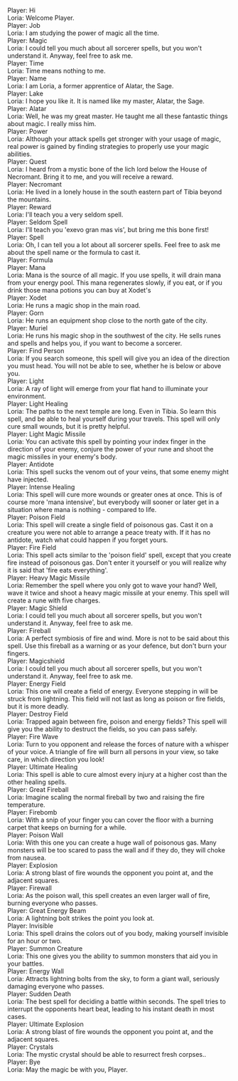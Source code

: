 Player: Hi  
Loria: Welcome Player.  
Player: Job  
Loria: I am studying the power of magic all the time.  
Player: Magic  
Loria: I could tell you much about all sorcerer spells, but you won't understand it. Anyway, feel free to ask me.  
Player: Time  
Loria: Time means nothing to me.  
Player: Name  
Loria: I am Loria, a former apprentice of Alatar, the Sage.  
Player: Lake  
Loria: I hope you like it. It is named like my master, Alatar, the Sage.  
Player: Alatar  
Loria: Well, he was my great master. He taught me all these fantastic things about magic. I really miss him.  
Player: Power  
Loria: Although your attack spells get stronger with your usage of magic, real power is gained by finding strategies to properly use your magic abilities.  
Player: Quest  
Loria: I heard from a mystic bone of the lich lord below the House of Necromant. Bring it to me, and you will receive a reward.  
Player: Necromant  
Loria: He lived in a lonely house in the south eastern part of Tibia beyond the mountains.  
Player: Reward  
Loria: I'll teach you a very seldom spell.  
Player: Seldom Spell  
Loria: I'll teach you 'exevo gran mas vis', but bring me this bone first!  
Player: Spell  
Loria:  Oh, I can tell you a lot about all sorcerer spells. Feel free to ask me about the spell name or the formula to cast it.  
Player: Formula  
Player: Mana  
Loria:  Mana is the source of all magic. If you use spells, it will drain mana from your energy pool. This mana regenerates slowly, if you eat, or if you drink those mana potions you can buy at Xodet's  
Player: Xodet  
Loria: He runs a magic shop in the main road.  
Player: Gorn  
Loria: He runs an equipment shop close to the north gate of the city.  
Player: Muriel  
Loria: He runs his magic shop in the southwest of the city. He sells runes and spells and helps you, if you want to become a sorcerer.  
Player: Find Person  
Loria: If you search someone, this spell will give you an idea of the direction you must head. You will not be able to see, whether he is below or above you.  
Player: Light  
Loria: A ray of light will emerge from your flat hand to illuminate your environment.  
Player: Light Healing  
Loria: The paths to the next temple are long. Even in Tibia. So learn this spell, and be able to heal yourself during your travels. This spell will only cure small wounds, but it is pretty helpful.  
Player: Light Magic Missile  
Loria: You can activate this spell by pointing your index finger in the direction of your enemy, conjure the power of your rune and shoot the magic missiles in your enemy's body.  
Player: Antidote  
Loria: This spell sucks the venom out of your veins, that some enemy might have injected.  
Player: Intense Healing  
Loria: This spell will cure more wounds or greater ones at once. This is of course more 'mana intensive', but everybody will sooner or later get in a situation where mana is nothing - compared to life.  
Player: Poison Field  
Loria: This spell will create a single field of poisonous gas. Cast it on a creature you were not able to arrange a peace treaty with. If it has no antidote, watch what could happen if you forget yours.  
Player: Fire Field  
Loria: This spell acts similar to the 'poison field' spell, except that you create fire instead of poisonous gas. Don't enter it yourself or you will realize why it is said that 'fire eats everything'.  
Player: Heavy Magic Missile  
Loria: Remember the spell where you only got to wave your hand? Well, wave it twice and shoot a heavy magic missile at your enemy. This spell will create a rune with five charges.  
Player: Magic Shield  
Loria: I could tell you much about all sorcerer spells, but you won't understand it. Anyway, feel free to ask me.  
Player: Fireball  
Loria: A perfect symbiosis of fire and wind. More is not to be said about this spell. Use this fireball as a warning or as your defence, but don't burn your fingers.  
Player: Magicshield  
Loria: I could tell you much about all sorcerer spells, but you won't understand it. Anyway, feel free to ask me.  
Player: Energy Field  
Loria: This one will create a field of energy. Everyone stepping in will be struck from lightning. This field will not last as long as poison or fire fields, but it is more deadly.  
Player: Destroy Field  
Loria: Trapped again between fire, poison and energy fields? This spell will give you the ability to destruct the fields, so you can pass safely.  
Player: Fire Wave  
Loria: Turn to you opponent and release the forces of nature with a whisper of your voice. A triangle of fire will burn all persons in your view, so take care, in which direction you look!  
Player: Ultimate Healing  
Loria: This spell is able to cure almost every injury at a higher cost than the other healing spells.  
Player: Great Fireball  
Loria: Imagine scaling the normal fireball by two and raising the fire temperature.  
Player: Firebomb  
Loria: With a snip of your finger you can cover the floor with a burning carpet that keeps on burning for a while.  
Player: Poison Wall  
Loria: With this one you can create a huge wall of poisonous gas. Many monsters will be too scared to pass the wall and if they do, they will choke from nausea.  
Player: Explosion  
Loria: A strong blast of fire wounds the opponent you point at, and the adjacent squares.  
Player: Firewall  
Loria: As the poison wall, this spell creates an even larger wall of fire, burning everyone who passes.  
Player: Great Energy Beam  
Loria: A lightning bolt strikes the point you look at.  
Player: Invisible  
Loria: This spell drains the colors out of you body, making yourself invisible for an hour or two.  
Player: Summon Creature  
Loria: This one gives you the ability to summon monsters that aid you in your battles.  
Player: Energy Wall  
Loria: Attracts lightning bolts from the sky, to form a giant wall, seriously damaging everyone who passes.  
Player: Sudden Death  
Loria: The best spell for deciding a battle within seconds. The spell tries to interrupt the opponents heart beat, leading to his instant death in most cases.  
Player: Ultimate Explosion  
Loria: A strong blast of fire wounds the opponent you point at, and the adjacent squares.  
Player: Crystals  
Loria: The mystic crystal should be able to resurrect fresh corpses..  
Player: Bye  
Loria: May the magic be with you, Player.  

